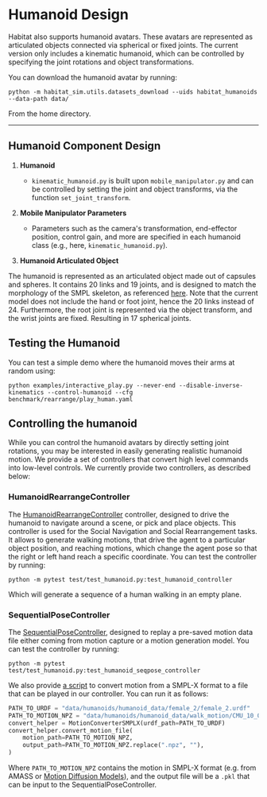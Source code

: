 Humanoid Design
==============================

Habitat also supports humanoid avatars. These avatars are represented as articulated objects connected via spherical or fixed joints. The current version only includes a kinematic humanoid, which can be controlled by specifying the joint rotations and object transformations.

You can download the humanoid avatar by running:

```
python -m habitat_sim.utils.datasets_download --uids habitat_humanoids  --data-path data/
```

From the home directory.

---

## Humanoid Component Design

1. **Humanoid**
    - `kinematic_humanoid.py` is built upon `mobile_manipulator.py` and can be controlled by setting the joint and object transforms, via the function `set_joint_transform`.

1. **Mobile Manipulator Parameters**
    - Parameters such as the camera's transformation, end-effector position, control gain, and more are specified in each humanoid class (e.g., here, `kinematic_humanoid.py`).

1. **Humanoid Articulated Object**

The humanoid is represented as an articulated object made out of capsules and spheres. It contains 20 links and 19 joints, and is designed to match the morphology of the SMPL skeleton, as referenced [here](https://files.is.tue.mpg.de/black/talks/SMPL-made-simple-FAQs.pdf). Note that the current model does not include the hand or foot joint, hence the 20 links instead of 24. Furthermore, the root joint is represented via the object transform, and the wrist joints are fixed. Resulting in 17 spherical joints.

## Testing the Humanoid

You can test a simple demo where the humanoid moves their arms at random using:

```
python examples/interactive_play.py --never-end --disable-inverse-kinematics --control-humanoid --cfg benchmark/rearrange/play_human.yaml
```

## Controlling the humanoid

While you can control the humanoid avatars by directly setting joint rotations, you may be interested in easily generating realistic humanoid motion. We provide a set of controllers that convert high level commands into low-level controls. We currently provide two controllers, as described below:

### HumanoidRearrangeController

The [HumanoidRearrangeController](../../articulated_agent_controllers/humanoid_rearrange_controller.py) controller, designed to drive the humanoid to navigate around a scene, or pick and place objects. This controller is used for the Social Navigation and Social Rearrangement tasks. It allows to generate walking motions, that drive the agent to a particular object position, and reaching motions, which change the agent pose so that the right or left hand reach a specific coordinate. You can test the controller by running:

```
python -m pytest test/test_humanoid.py:test_humanoid_controller
```
Which will generate a sequence of a human walking in an empty plane.

### SequentialPoseController

The [SequentialPoseController](../../articulated_agent_controllers/seq_pose_controller.py), designed to replay a pre-saved motion data file either coming from motion capture or a motion generation model. You can test the controller by running:


```
python -m pytest test/test_humanoid.py:test_humanoid_seqpose_controller
```

We also provide [a script](../../../habitat/utils/humanoid_utils.py) to convert motion from a SMPL-X format to a file that can be played in our controller. You can run it as follows:

```python
PATH_TO_URDF = "data/humanoids/humanoid_data/female_2/female_2.urdf"
PATH_TO_MOTION_NPZ = "data/humanoids/humanoid_data/walk_motion/CMU_10_04_stageii.npz"
convert_helper = MotionConverterSMPLX(urdf_path=PATH_TO_URDF)
convert_helper.convert_motion_file(
    motion_path=PATH_TO_MOTION_NPZ,
    output_path=PATH_TO_MOTION_NPZ.replace(".npz", ""),
)
```

Where `PATH_TO_MOTION_NPZ` contains the motion in SMPL-X format (e.g. from AMASS or [Motion Diffusion Models](https://github.com/GuyTevet/motion-diffusion-model)), and the output file will be a `.pkl` that can be input to the SequentialPoseController.

